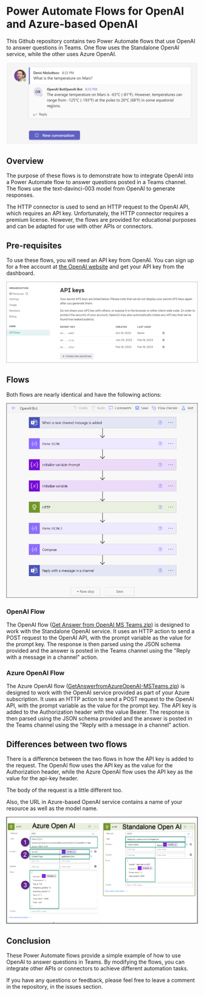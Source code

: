 # Power Automate Flows for OpenAI and Azure-based OpenAI

This Github repository contains two Power Automate flows that use OpenAI to answer questions in Teams. One flow uses the Standalone OpenAI service, while the other uses Azure OpenAI.

![](IMG/2023-02-18-22-06-15.png)

## Overview

The purpose of these flows is to demonstrate how to integrate OpenAI into a Power Automate flow to answer questions posted in a Teams channel. The flows use the text-davinci-003 model from OpenAI to generate responses.

The HTTP connector is used to send an HTTP request to the OpenAI API, which requires an API key. Unfortunately, the HTTP connector requires a premium license. However, the flows are provided for educational purposes and can be adapted for use with other APIs or connectors.

## Pre-requisites

To use these flows, you will need an API key from OpenAI. You can sign up for a free account at [the OpenAI website](https://openai.com/) and get your API key from the dashboard.

![](IMG/2023-02-18-22-08-27.png)


## Flows

Both flows are nearly identical and have the following actions:

![](IMG/2023-02-18-22-14-08.png)


### OpenAI Flow

The OpenAI flow ([Get Answer from OpenAI MS Teams.zip](https://github.com/Zerg00s/open-ai-teams-chat-bot/raw/main/Get%20Answer%20from%20OpenAI%20MS%20Teams.zip)) is designed to work with the Standalone OpenAI service. It uses an HTTP action to send a POST request to the OpenAI API, with the prompt variable as the value for the prompt key. The response is then parsed using the JSON schema provided and the answer is posted in the Teams channel using the "Reply with a message in a channel" action.

### Azure OpenAI Flow

The Azure OpenAI flow ([GetAnswerfromAzureOpenAI-MSTeams.zip](https://github.com/Zerg00s/open-ai-teams-chat-bot/raw/main/GetAnswerfromAzureOpenAI-MSTeams.zip)) is designed to work with the OpenAI service provided as part of your Azure subscription. It uses an HTTP action to send a POST request to the OpenAI API, with the prompt variable as the value for the prompt key. The API key is added to the Authorization header with the value Bearer. The response is then parsed using the JSON schema provided and the answer is posted in the Teams channel using the "Reply with a message in a channel" action.


## Differences between two flows

There is a difference between the two flows in how the API key is added to the request. The OpenAI flow uses the API key as the value for the Authorization header, while the Azure OpenAI flow uses the API key as the value for the api-key header.

The body of the request is a little different too.

Also, the URL in Azure-based OpenAI service contains a name of your resource as well as the model name.

![](IMG/2023-02-18-22-10-25.png)

## Conclusion

These Power Automate flows provide a simple example of how to use OpenAI to answer questions in Teams. By modifying the flows, you can integrate other APIs or connectors to achieve different automation tasks.

If you have any questions or feedback, please feel free to leave a comment in the repository, in the issues section.
